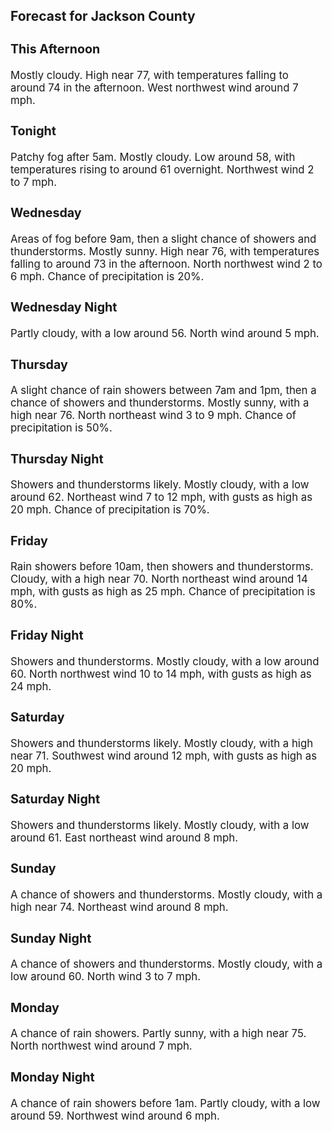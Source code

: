 <div>
   <h2>Forecast for Jackson County</h2>
   <p>
      <div style="font-size:120%">
         <h3>This Afternoon</h3>Mostly cloudy. High near 77, with temperatures falling to around 74 in the afternoon. West northwest wind around 7 mph.<br></div>
   </p>
   <p>
      <div style="font-size:120%">
         <h3>Tonight</h3>Patchy fog after 5am. Mostly cloudy. Low around 58, with temperatures rising to around 61 overnight. Northwest wind 2 to 7
         mph.<br></div>
   </p>
   <p>
      <div style="font-size:120%">
         <h3>Wednesday</h3>Areas of fog before 9am, then a slight chance of showers and thunderstorms. Mostly sunny. High near 76, with temperatures
         falling to around 73 in the afternoon. North northwest wind 2 to 6 mph. Chance of precipitation is 20%.<br></div>
   </p>
   <p>
      <div style="font-size:120%">
         <h3>Wednesday Night</h3>Partly cloudy, with a low around 56. North wind around 5 mph.<br></div>
   </p>
   <p>
      <div style="font-size:120%">
         <h3>Thursday</h3>A slight chance of rain showers between 7am and 1pm, then a chance of showers and thunderstorms. Mostly sunny, with a high
         near 76. North northeast wind 3 to 9 mph. Chance of precipitation is 50%.<br></div>
   </p>
   <p>
      <div style="font-size:120%">
         <h3>Thursday Night</h3>Showers and thunderstorms likely. Mostly cloudy, with a low around 62. Northeast wind 7 to 12 mph, with gusts as high as 20
         mph. Chance of precipitation is 70%.<br></div>
   </p>
   <p>
      <div style="font-size:120%">
         <h3>Friday</h3>Rain showers before 10am, then showers and thunderstorms. Cloudy, with a high near 70. North northeast wind around 14 mph,
         with gusts as high as 25 mph. Chance of precipitation is 80%.<br></div>
   </p>
   <p>
      <div style="font-size:120%">
         <h3>Friday Night</h3>Showers and thunderstorms. Mostly cloudy, with a low around 60. North northwest wind 10 to 14 mph, with gusts as high as 24
         mph.<br></div>
   </p>
   <p>
      <div style="font-size:120%">
         <h3>Saturday</h3>Showers and thunderstorms likely. Mostly cloudy, with a high near 71. Southwest wind around 12 mph, with gusts as high as
         20 mph.<br></div>
   </p>
   <p>
      <div style="font-size:120%">
         <h3>Saturday Night</h3>Showers and thunderstorms likely. Mostly cloudy, with a low around 61. East northeast wind around 8 mph.<br></div>
   </p>
   <p>
      <div style="font-size:120%">
         <h3>Sunday</h3>A chance of showers and thunderstorms. Mostly cloudy, with a high near 74. Northeast wind around 8 mph.<br></div>
   </p>
   <p>
      <div style="font-size:120%">
         <h3>Sunday Night</h3>A chance of showers and thunderstorms. Mostly cloudy, with a low around 60. North wind 3 to 7 mph.<br></div>
   </p>
   <p>
      <div style="font-size:120%">
         <h3>Monday</h3>A chance of rain showers. Partly sunny, with a high near 75. North northwest wind around 7 mph.<br></div>
   </p>
   <p>
      <div style="font-size:120%">
         <h3>Monday Night</h3>A chance of rain showers before 1am. Partly cloudy, with a low around 59. Northwest wind around 6 mph.<br></div>
   </p>
</div>